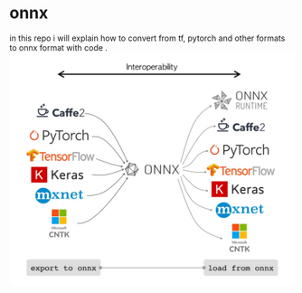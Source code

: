 # onnx
in this repo i will explain how to convert from tf, pytorch and other formats to onnx format with code .
![tap image](https://github.com/AhmedMostafa3m/onnx/blob/79486bdbb8d56f1e40f11f882841948f8f616a25/Load_%26_export_from_onnx.png)
